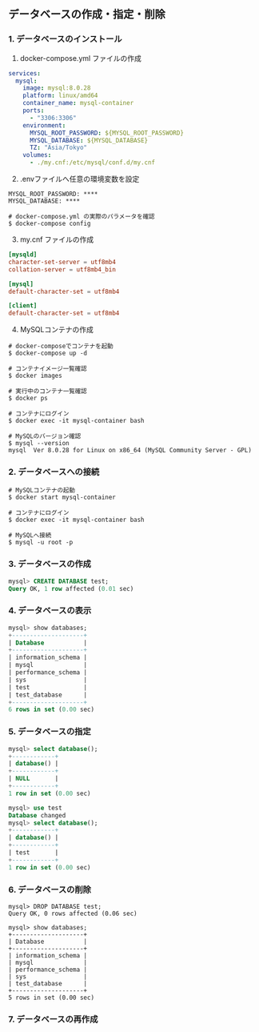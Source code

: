 ## データベースの作成・指定・削除

### 1. データベースのインストール

1. docker-compose.yml ファイルの作成
```yml
services:
  mysql:
    image: mysql:8.0.28
    platform: linux/amd64
    container_name: mysql-container
    ports:
      - "3306:3306"
    environment:
      MYSQL_ROOT_PASSWORD: ${MYSQL_ROOT_PASSWORD}
      MYSQL_DATABASE: ${MYSQL_DATABASE}
      TZ: "Asia/Tokyo"
    volumes:
      - ./my.cnf:/etc/mysql/conf.d/my.cnf
```

2. .envファイルへ任意の環境変数を設定
```env
MYSQL_ROOT_PASSWORD: ****
MYSQL_DATABASE: ****
```

```console
# docker-compose.yml の実際のパラメータを確認
$ docker-compose config
```

3. my.cnf ファイルの作成
```cnf
[mysqld]
character-set-server = utf8mb4
collation-server = utf8mb4_bin

[mysql]
default-character-set = utf8mb4

[client]
default-character-set = utf8mb4
```

4. MySQLコンテナの作成
```console
# docker-composeでコンテナを起動
$ docker-compose up -d

# コンテナイメージ一覧確認
$ docker images

# 実行中のコンテナ一覧確認
$ docker ps

# コンテナにログイン
$ docker exec -it mysql-container bash

# MySQLのバージョン確認
$ mysql --version
mysql  Ver 8.0.28 for Linux on x86_64 (MySQL Community Server - GPL)
```

### 2. データベースへの接続
```
# MySQLコンテナの起動
$ docker start mysql-container

# コンテナにログイン
$ docker exec -it mysql-container bash

# MySQLへ接続
$ mysql -u root -p
```

### 3. データベースの作成
```sql
mysql> CREATE DATABASE test;
Query OK, 1 row affected (0.01 sec)
```

### 4. データベースの表示
```sql
mysql> show databases;
+--------------------+
| Database           |
+--------------------+
| information_schema |
| mysql              |
| performance_schema |
| sys                |
| test               |
| test_database      |
+--------------------+
6 rows in set (0.00 sec)

```

### 5. データベースの指定
```sql
mysql> select database();
+------------+
| database() |
+------------+
| NULL       |
+------------+
1 row in set (0.00 sec)

mysql> use test
Database changed
mysql> select database();
+------------+
| database() |
+------------+
| test       |
+------------+
1 row in set (0.00 sec)
```

### 6. データベースの削除
```
mysql> DROP DATABASE test;
Query OK, 0 rows affected (0.06 sec)

mysql> show databases;
+--------------------+
| Database           |
+--------------------+
| information_schema |
| mysql              |
| performance_schema |
| sys                |
| test_database      |
+--------------------+
5 rows in set (0.00 sec)
```

### 7. データベースの再作成


